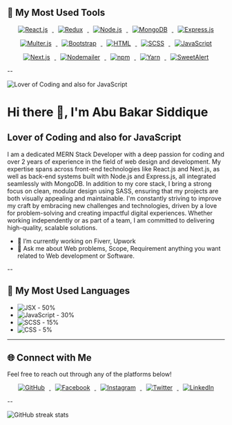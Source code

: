 ## 🌟 My Most Used Tools



<div style="text-align: center;">
    <a href="https://reactjs.org/" target="_blank">
        <img src="https://img.shields.io/badge/-React-61dafb?style=for-the-badge&logo=react&logoColor=black" alt="React.js" style="margin: 0 10px 15px;"/>
    </a>
    <a href="https://redux.js.org/" target="_blank">
        <img src="https://img.shields.io/badge/-Redux-764ABC?style=for-the-badge&logo=redux&logoColor=white" alt="Redux" style="margin: 0 10px 15px;"/>
    </a>
    <a href="https://nodejs.org/" target="_blank">
        <img src="https://img.shields.io/badge/-Node.js-339933?style=for-the-badge&logo=node.js&logoColor=white" alt="Node.js" style="margin: 0 10px 15px;"/>
    </a>
    <a href="https://www.mongodb.com/" target="_blank">
        <img src="https://img.shields.io/badge/-MongoDB-47A248?style=for-the-badge&logo=mongodb&logoColor=white" alt="MongoDB" style="margin: 0 10px 15px;"/>
    </a>
    <a href="https://expressjs.com/" target="_blank">
        <img src="https://img.shields.io/badge/-Express-000000?style=for-the-badge&logo=express&logoColor=white" alt="Express.js" style="margin: 0 10px 15px;"/>
    </a>
    <a href="https://github.com/expressjs/multer" target="_blank">
        <img src="https://img.shields.io/badge/-Multer-ffb700?style=for-the-badge&logo=express&logoColor=white" alt="Multer.js" style="margin: 0 10px 15px;"/>
    </a>
    <a href="https://getbootstrap.com/" target="_blank">
        <img src="https://img.shields.io/badge/-Bootstrap-563D7C?style=for-the-badge&logo=bootstrap&logoColor=white" alt="Bootstrap" style="margin: 0 10px 15px;"/>
    </a>
    <a href="https://www.w3.org/TR/html52/" target="_blank">
        <img src="https://img.shields.io/badge/-HTML-E34F26?style=for-the-badge&logo=html5&logoColor=white" alt="HTML" style="margin: 0 10px 15px;"/>
    </a>
    <a href="https://sass-lang.com/" target="_blank">
        <img src="https://img.shields.io/badge/-SCSS-CC6699?style=for-the-badge&logo=sass&logoColor=white" alt="SCSS" style="margin: 0 10px 15px;"/>
    </a>
    <a href="https://www.javascript.com/" target="_blank">
        <img src="https://img.shields.io/badge/-JavaScript-F7DF1E?style=for-the-badge&logo=javascript&logoColor=black" alt="JavaScript" style="margin: 0 10px 15px;"/>
    </a>
    <a href="https://nextjs.org/" target="_blank">
        <img src="https://img.shields.io/badge/-Next.js-000000?style=for-the-badge&logo=next.js&logoColor=white" alt="Next.js" style="margin: 0 10px 15px;"/>
    </a>
    <a href="https://nodemailer.com/" target="_blank">
        <img src="https://img.shields.io/badge/-Nodemailer-4C4C4C?style=for-the-badge&logo=npm&logoColor=white" alt="Nodemailer" style="margin: 0 10px 15px;"/>
    </a>
    <a href="https://www.npmjs.com/" target="_blank">
        <img src="https://img.shields.io/badge/-npm-CB3837?style=for-the-badge&logo=npm&logoColor=white" alt="npm" style="margin: 0 10px 15px;"/>
    </a>
    <a href="https://yarnpkg.com/" target="_blank">
        <img src="https://img.shields.io/badge/-Yarn-2C8EBB?style=for-the-badge&logo=yarn&logoColor=white" alt="Yarn" style="margin: 0 10px 15px;"/>
    </a>
    <a href="https://sweetalert.js.org/" target="_blank">
        <img src="https://img.shields.io/badge/-SweetAlert-FFB0B0?style=for-the-badge&logo=sweetalert&logoColor=black" alt="SweetAlert" style="margin: 0 10px 15px;"/>
    </a>
</div>
 --








![Lover of Coding and also for JavaScript](https://scontent.fdac24-4.fna.fbcdn.net/v/t39.30808-6/462000254_1983949838710791_6817243344403110239_n.jpg?_nc_cat=107&ccb=1-7&_nc_sid=127cfc&_nc_eui2=AeEZwWCE6ZTyiziHf3YqZOEIzrMeTVz4zzbOsx5NXPjPNhV8jqsHvJdUeGsTbxPSYJ6LeJ2jMLvXvkQfJE2wd-9n&_nc_ohc=1UtJ38a6tLEQ7kNvgE7cSTh&_nc_ht=scontent.fdac24-4.fna&_nc_gid=ANdmtx6nkTeOwY05XQz-SEp&oh=00_AYCgl_ekSiwvuAP_PpEOdf4-AL1NEzYJX8OH3Kz4R-SHnA&oe=6703FCF0)

# Hi there 👋, I'm Abu Bakar Siddique
## Lover of Coding and also for JavaScript

I am a dedicated MERN Stack Developer with a deep passion for coding and over 2 years of experience in the field of web design and development. My expertise spans across front-end technologies like React.js and Next.js, as well as back-end systems built with Node.js and Express.js, all integrated seamlessly with MongoDB. In addition to my core stack, I bring a strong focus on clean, modular design using SASS, ensuring that my projects are both visually appealing and maintainable. I'm constantly striving to improve my craft by embracing new challenges and technologies, driven by a love for problem-solving and creating impactful digital experiences. Whether working independently or as part of a team, I am committed to delivering high-quality, scalable solutions.




- 🔭 I’m currently working on Fiverr, Upwork 
- 💬 Ask me about Web problems, Scope, Requirement anything you want related to Web development or Software.

 --


## 🌟 My Most Used Languages

-  ![JSX](https://img.shields.io/badge/-JSX-61dafb?style=flat&logo=react&logoColor=white) - 50%
-  ![JavaScript](https://img.shields.io/badge/-JavaScript-f7df1e?style=flat&logo=javascript&logoColor=black) - 30%
-  ![SCSS](https://img.shields.io/badge/-SCSS-cc6699?style=flat&logo=sass&logoColor=white) - 15%
-  ![CSS](https://img.shields.io/badge/-CSS-264de4?style=flat&logo=css3&logoColor=white) - 5%





---

## 🌐 Connect with Me

Feel free to reach out through any of the platforms below!

<div style="text-align: center;">
    <a href="https://github.com/MdAbuBakarSiddique" target="_blank">
        <img src="https://img.shields.io/badge/-GitHub-333333?style=for-the-badge&logo=github&logoColor=white" alt="GitHub" style="margin: 0 10px 15px;"/>
    </a>
    <a href="https://facebook.com/YOUR_FACEBOOK_USERNAME" target="_blank">
        <img src="https://img.shields.io/badge/-Facebook-3b5998?style=for-the-badge&logo=facebook&logoColor=white" alt="Facebook" style="margin: 0 10px 15px;"/>
    </a>
    <a href="https://instagram.com/YOUR_INSTAGRAM_USERNAME" target="_blank">
        <img src="https://img.shields.io/badge/-Instagram-e1306c?style=for-the-badge&logo=instagram&logoColor=white" alt="Instagram" style="margin: 0 10px 15px;"/>
    </a>
    <a href="https://twitter.com/YOUR_TWITTER_USERNAME" target="_blank">
        <img src="https://img.shields.io/badge/-Twitter-1DA1F2?style=for-the-badge&logo=twitter&logoColor=white" alt="Twitter" style="margin: 0 10px 15px;"/>
    </a>
    <a href="https://www.linkedin.com/in/YOUR_LINKEDIN_USERNAME" target="_blank">
        <img src="https://img.shields.io/badge/-LinkedIn-0077B5?style=for-the-badge&logo=linkedin&logoColor=white" alt="LinkedIn" style="margin: 0 10px 15px;"/>
    </a>
</div>
--




![GitHub streak stats](https://streak-stats.demolab.com/?user=SiddiqueAhmed1)  

